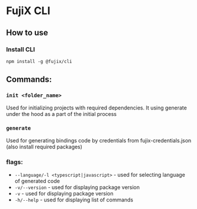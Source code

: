# FujiX CLI
## How to use

### Install CLI
```
npm install -g @fujix/cli
```

## Commands:

### `init <folder_name>`
Used for initializing projects with required dependencies. It using generate under the hood as a part of the initial process

### `generate`
Used for generating bindings code by credentials from fujix-credentials.json (also install required packages)

### flags:
  - `--language/-l <typescript|javascript>` - used for selecting language of generated code
  - `-v/--version` - used for displaying package version
  - `-v` - used for displaying package version
  - `-h/--help` - used for displaying list of commands

